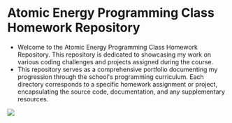 # Atomic Energy Programming Class Homework Repository

- Welcome to the Atomic Energy Programming Class Homework Repository. This repository is dedicated to showcasing my work on various coding challenges and projects assigned during the course.
- This repository serves as a comprehensive portfolio documenting my progression through the school's programming curriculum. Each directory corresponds to a specific homework assignment or project, encapsulating the source code, documentation, and any supplementary resources.

  
<img src="https://github-readme-stats.vercel.app/api?username=NimaWasTaken&show_icons=true&count_private=true&hide_border=true" align="left" />  
